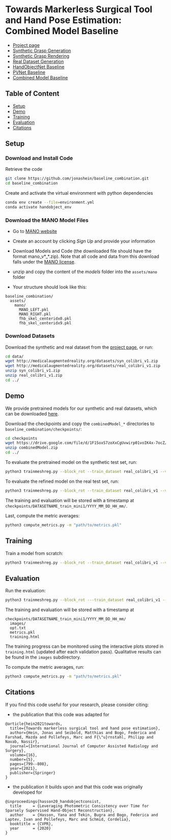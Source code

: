 # Towards Markerless Surgical Tool and Hand Pose Estimation: Combined Model Baseline

- [Project page](http://medicalaugmentedreality.org/handobject.html) <!-- - [Paper](http://arxiv.org/abs/2004.13449) -->
- [Synthetic Grasp Generation](https://github.com/jonashein/grasp_generator)
- [Synthetic Grasp Rendering](https://github.com/jonashein/grasp_renderer)
- [Real Dataset Generation](https://github.com/jonashein/handobject_dataset_creator)
- [HandObjectNet Baseline](https://github.com/jonashein/handobjectnet_baseline)
- [PVNet Baseline](https://github.com/jonashein/pvnet_baseline)
- [Combined Model Baseline](https://github.com/jonashein/baseline_combination)

## Table of Content

- [Setup](#setup)
- [Demo](#demo)
- [Training](#training)
- [Evaluation](#evaluation)
- [Citations](#citations)

## Setup

### Download and Install Code

Retrieve the code
```sh
git clone https://github.com/jonashein/baseline_combination.git
cd baseline_combination
```

Create and activate the virtual environment with python dependencies
```sh
conda env create --file=environment.yml
conda activate handobject_env
```

### Download the MANO Model Files

- Go to [MANO website](http://mano.is.tue.mpg.de/)
- Create an account by clicking *Sign Up* and provide your information
- Download Models and Code (the downloaded file should have the format mano_v*_*.zip). Note that all code and data from this download falls under the [MANO license](http://mano.is.tue.mpg.de/license).
- unzip and copy the content of the *models* folder into the `assets/mano` folder

- Your structure should look like this:

```
baseline_combination/
  assets/
    mano/
      MANO_LEFT.pkl
      MANO_RIGHT.pkl
      fhb_skel_centeridx0.pkl
      fhb_skel_centeridx9.pkl
```

### Download Datasets
Download the synthetic and real dataset from the [project page](http://medicalaugmentedreality.org/handobject.html), 
or run:
```sh
cd data/
wget http://medicalaugmentedreality.org/datasets/syn_colibri_v1.zip
wget http://medicalaugmentedreality.org/datasets/real_colibri_v1.zip
unzip syn_colibri_v1.zip
unzip real_colibri_v1.zip
cd ../
```

## Demo
We provide pretrained models for our synthetic and real datasets, which can be downloaded [here](https://drive.google.com/file/d/1F1SoxS7zoXxCgUvwirp01voIK4x-7ocZ/view?usp=sharing).

Download the checkpoints and copy the `combinedModel_*` directories to `baseline_combination/checkpoints/`:
```sh
cd checkpoints
wget https://drive.google.com/file/d/1F1SoxS7zoXxCgUvwirp01voIK4x-7ocZ/view?usp=sharing
unzip combinedModel.zip
cd ../
```

To evaluate the pretrained model on the synthetic test set, run:
```sh
python3 trainmeshreg.py --block_rot --train_dataset real_colibri_v1 --val_dataset real_colibri_v1 --val_split test --evaluate --display_freq 1 --resume checkpoints/combinedModel_pretrained_cv0/model_best.pth
```

To evaluate the refined model on the real test set, run:
```sh
python3 trainmeshreg.py --block_rot --train_dataset real_colibri_v1 --val_dataset real_colibri_v1 --val_split test --evaluate --display_freq 1 --resume checkpoints/combinedModel_refined_cv0/model_best.pth
```
The training and evaluation will be stored with a timestamp at `checkpoints/DATASETNAME_train_mini1/YYYY_MM_DD_HH_mm/`.

Last, compute the metric averages:
```sh
python3 compute_metrics.py -m "path/to/metrics.pkl"
```

## Training

Train a model from scratch:
```sh
python3 trainmeshreg.py --block_rot --train_dataset real_colibri_v1 --val_dataset real_colibri_v1 --val_split val
```

## Evaluation

Run the evaluation:
```sh
python3 trainmeshreg.py --block_rot ---train_dataset real_colibri_v1 --val_dataset real_colibri_v1 --val_split test --evaluate --display_freq 1 --resume path/to/model_checkpoint.pth
```

The training and evaluation will be stored with a timestamp at 
```
checkpoints/DATASETNAME_train_mini1/YYYY_MM_DD_HH_mm/
  images/
  opt.txt
  metrics.pkl
  training.html
```
The training progress can be monitored using the interactive plots stored in `training.html` (updated after each validation pass). 
Qualitative results can be found in the `images` subdirectory. 

To compute the metric averages, run:
```sh
python3 compute_metrics.py -m "path/to/metrics.pkl"
```

## Citations

If you find this code useful for your research, please consider citing:

* the publication that this code was adapted for
```
@article{hein2021towards,
  title={Towards markerless surgical tool and hand pose estimation},
  author={Hein, Jonas and Seibold, Matthias and Bogo, Federica and Farshad, Mazda and Pollefeys, Marc and F{\"u}rnstahl, Philipp and Navab, Nassir},
  journal={International Journal of Computer Assisted Radiology and Surgery},
  volume={16},
  number={5},
  pages={799--808},
  year={2021},
  publisher={Springer}
}
```

* the publication it builds upon and that this code was originally developed for
```
@inproceedings{hasson20_handobjectconsist,
  title     = {Leveraging Photometric Consistency over Time for Sparsely Supervised Hand-Object Reconstruction},
  author    = {Hasson, Yana and Tekin, Bugra and Bogo, Federica and Laptev, Ivan and Pollefeys, Marc and Schmid, Cordelia},
  booktitle = {CVPR},
  year      = {2020}
}
```

